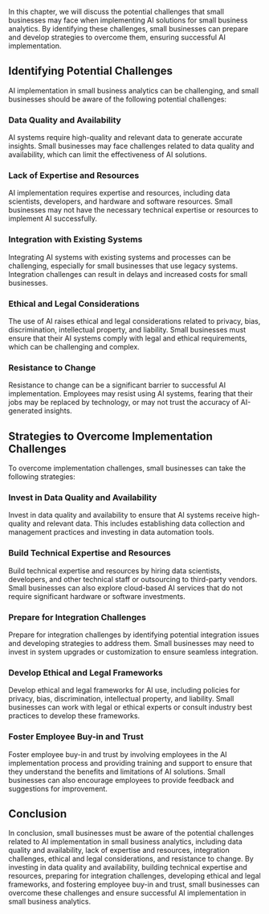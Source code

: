 
In this chapter, we will discuss the potential challenges that small businesses may face when implementing AI solutions for small business analytics. By identifying these challenges, small businesses can prepare and develop strategies to overcome them, ensuring successful AI implementation.

Identifying Potential Challenges
--------------------------------

AI implementation in small business analytics can be challenging, and small businesses should be aware of the following potential challenges:

### Data Quality and Availability

AI systems require high-quality and relevant data to generate accurate insights. Small businesses may face challenges related to data quality and availability, which can limit the effectiveness of AI solutions.

### Lack of Expertise and Resources

AI implementation requires expertise and resources, including data scientists, developers, and hardware and software resources. Small businesses may not have the necessary technical expertise or resources to implement AI successfully.

### Integration with Existing Systems

Integrating AI systems with existing systems and processes can be challenging, especially for small businesses that use legacy systems. Integration challenges can result in delays and increased costs for small businesses.

### Ethical and Legal Considerations

The use of AI raises ethical and legal considerations related to privacy, bias, discrimination, intellectual property, and liability. Small businesses must ensure that their AI systems comply with legal and ethical requirements, which can be challenging and complex.

### Resistance to Change

Resistance to change can be a significant barrier to successful AI implementation. Employees may resist using AI systems, fearing that their jobs may be replaced by technology, or may not trust the accuracy of AI-generated insights.

Strategies to Overcome Implementation Challenges
------------------------------------------------

To overcome implementation challenges, small businesses can take the following strategies:

### Invest in Data Quality and Availability

Invest in data quality and availability to ensure that AI systems receive high-quality and relevant data. This includes establishing data collection and management practices and investing in data automation tools.

### Build Technical Expertise and Resources

Build technical expertise and resources by hiring data scientists, developers, and other technical staff or outsourcing to third-party vendors. Small businesses can also explore cloud-based AI services that do not require significant hardware or software investments.

### Prepare for Integration Challenges

Prepare for integration challenges by identifying potential integration issues and developing strategies to address them. Small businesses may need to invest in system upgrades or customization to ensure seamless integration.

### Develop Ethical and Legal Frameworks

Develop ethical and legal frameworks for AI use, including policies for privacy, bias, discrimination, intellectual property, and liability. Small businesses can work with legal or ethical experts or consult industry best practices to develop these frameworks.

### Foster Employee Buy-in and Trust

Foster employee buy-in and trust by involving employees in the AI implementation process and providing training and support to ensure that they understand the benefits and limitations of AI solutions. Small businesses can also encourage employees to provide feedback and suggestions for improvement.

Conclusion
----------

In conclusion, small businesses must be aware of the potential challenges related to AI implementation in small business analytics, including data quality and availability, lack of expertise and resources, integration challenges, ethical and legal considerations, and resistance to change. By investing in data quality and availability, building technical expertise and resources, preparing for integration challenges, developing ethical and legal frameworks, and fostering employee buy-in and trust, small businesses can overcome these challenges and ensure successful AI implementation in small business analytics.
